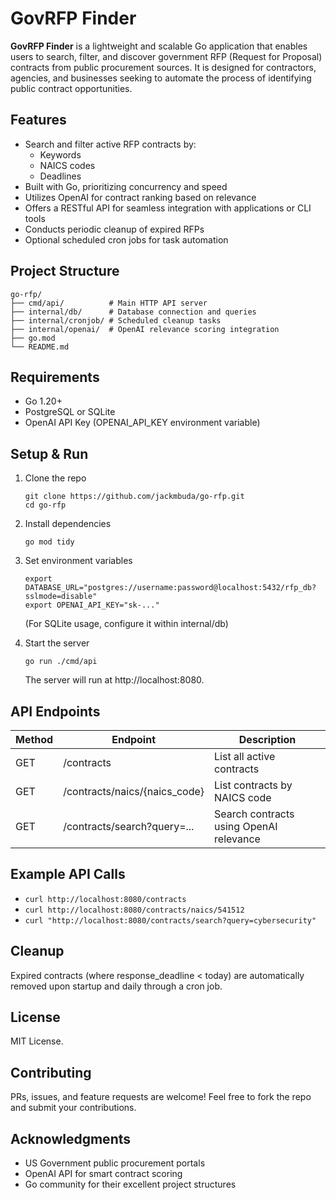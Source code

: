 # GovRFP Finder

**GovRFP Finder** is a lightweight and scalable Go application that enables users to search, filter, and discover government RFP (Request for Proposal) contracts from public procurement sources. It is designed for contractors, agencies, and businesses seeking to automate the process of identifying public contract opportunities.

## Features
- Search and filter active RFP contracts by:
    - Keywords
    - NAICS codes
    - Deadlines
- Built with Go, prioritizing concurrency and speed
- Utilizes OpenAI for contract ranking based on relevance
- Offers a RESTful API for seamless integration with applications or CLI tools
- Conducts periodic cleanup of expired RFPs
- Optional scheduled cron jobs for task automation

## Project Structure
```
go-rfp/
├── cmd/api/          # Main HTTP API server
├── internal/db/      # Database connection and queries
├── internal/cronjob/ # Scheduled cleanup tasks
├── internal/openai/  # OpenAI relevance scoring integration
├── go.mod
└── README.md
```

## Requirements
- Go 1.20+
- PostgreSQL or SQLite
- OpenAI API Key (OPENAI_API_KEY environment variable)

## Setup & Run
1. Clone the repo
   ```
   git clone https://github.com/jackmbuda/go-rfp.git
   cd go-rfp
   ```

2. Install dependencies
   ```
   go mod tidy
   ```

3. Set environment variables
   ```
   export DATABASE_URL="postgres://username:password@localhost:5432/rfp_db?sslmode=disable"
   export OPENAI_API_KEY="sk-..."
   ```
   (For SQLite usage, configure it within internal/db)

4. Start the server
   ```
   go run ./cmd/api
   ```
   The server will run at http://localhost:8080.

## API Endpoints
| Method | Endpoint                  | Description                          |
| ------ | ------------------------- | ------------------------------------ |
| GET    | /contracts                | List all active contracts            |
| GET    | /contracts/naics/{naics_code} | List contracts by NAICS code      |
| GET    | /contracts/search?query=...   | Search contracts using OpenAI relevance |

## Example API Calls
- `curl http://localhost:8080/contracts`
- `curl http://localhost:8080/contracts/naics/541512`
- `curl "http://localhost:8080/contracts/search?query=cybersecurity"`

## Cleanup
Expired contracts (where response_deadline < today) are automatically removed upon startup and daily through a cron job.

## License
MIT License.

## Contributing
PRs, issues, and feature requests are welcome! Feel free to fork the repo and submit your contributions.

## Acknowledgments
- US Government public procurement portals
- OpenAI API for smart contract scoring
- Go community for their excellent project structures
